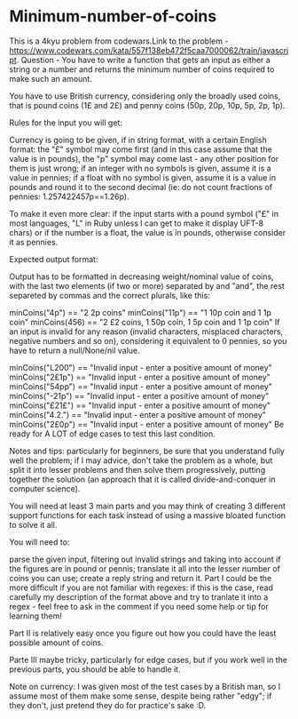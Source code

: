 # Minimum-number-of-coins

This is a 4kyu problem from codewars.Link to the problem - https://www.codewars.com/kata/557f138eb472f5caa7000062/train/javascript.
Question - You have to write a function that gets an input as either a string or a number and returns the minimum number of coins required to make such an amount.

You have to use British currency, considering only the broadly used coins, that is pound coins (1£ and 2£) and penny coins (50p, 20p, 10p, 5p, 2p, 1p).

Rules for the input you will get:

Currency is going to be given, if in string format, with a certain English format: the "£" symbol may come first (and in this case assume that the value is in pounds), the "p" symbol may come last - any other position for them is just wrong; if an integer with no symbols is given, assume it is a value in pennies; if a float with no symbol is given, assume it is a value in pounds and round it to the second decimal (ie: do not count fractions of pennies: 1.257422457p==1.26p).

To make it even more clear: if the input starts with a pound symbol ("£" in most languages, "L" in Ruby unless I can get to make it display UFT-8 chars) or if the number is a float, the value is in pounds, otherwise consider it as pennies.

Expected output format:

Output has to be formatted in decreasing weight/nominal value of coins, with the last two elements (if two or more) separated by and "and", the rest separeted by commas and the correct plurals, like this:

minCoins("4p") == "2 2p coins"
minCoins("11p") == "1 10p coin and 1 1p coin"
minCoins(456) == "2 £2 coins, 1 50p coin, 1 5p coin and 1 1p coin"
If an input is invalid for any reason (invalid characters, misplaced characters, negative numbers and so on), considering it equivalent to 0 pennies, so you have to return a null/None/nil value.

minCoins("L200") == "Invalid input - enter a positive amount of money"
minCoins("2£1p") == "Invalid input - enter a positive amount of money"
minCoins("54pp") == "Invalid input - enter a positive amount of money"
minCoins("-21p") == "Invalid input - enter a positive amount of money"
minCoins("£21£") == "Invalid input - enter a positive amount of money"
minCoins("4.2.") == "Invalid input - enter a positive amount of money"
minCoins("2£0p") == "Invalid input - enter a positive amount of money"
Be ready for A LOT of edge cases to test this last condition.

Notes and tips: particularly for beginners, be sure that you understand fully well the problem; if I may advice, don't take the problem as a whole, but split it into lesser problems and then solve them progressively, putting together the solution (an approach that it is called divide-and-conquer in computer science).

You will need at least 3 main parts and you may think of creating 3 different support functions for each task instead of using a massive bloated function to solve it all.

You will need to:

parse the given input, filtering out invalid strings and taking into account if the figures are in pound or pennis;
translate it all into the lesser number of coins you can use;
create a reply string and return it.
Part I could be the more difficult if you are not familiar with regexes: if this is the case, read carefully my description of the format above and try to tranlate it into a regex - feel free to ask in the comment if you need some help or tip for learning them!

Part II is relatively easy once you figure out how you could have the least possible amount of coins.

Parte III maybe tricky, particularly for edge cases, but if you work well in the previous parts, you should be able to handle it.

Note on currency: I was given most of the test cases by a British man, so I assume most of them make some sense, despite being rather "edgy"; if they don't, just pretend they do for practice's sake :D.
